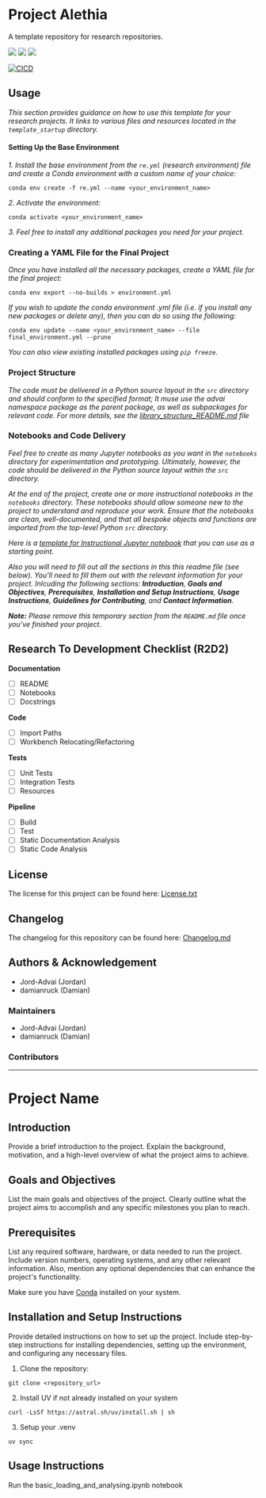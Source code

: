 # Project Alethia
A template repository for research repositories.

[<img src="https://img.shields.io/badge/python-3.8-green">](https://img.shields.io/badge/python-3.8-green)
[<img src="https://img.shields.io/badge/python-3.9-green">](https://img.shields.io/badge/python-3.9-green)
[<img src="https://img.shields.io/badge/python-3.10-green">](https://img.shields.io/badge/python-3.10-green)

[![CICD](https://github.com/Advai-Ltd/advai_python_template/actions/workflows/cicd.yaml/badge.svg)](https://github.com/Advai-Ltd/advai_python_template/actions/workflows/cicd.yaml)


## Usage

*This section provides guidance on how to use this template for your research projects. It links to various files and resources located in the `template_startup` directory.*

#### Setting Up the Base Environment

*1. Install the base environment from the `re.yml` (research environment) file and create a Conda environment with a custom name of your choice:*

``conda env create -f re.yml --name <your_environment_name>``

*2. Activate the environment:*

``conda activate <your_environment_name>``

*3. Feel free to install any additional packages you need for your project.*

### Creating a YAML File for the Final Project

*Once you have installed all the necessary packages, create a YAML file for the final project:*

``conda env export --no-builds > environment.yml``

*If you wish to update the conda environment .yml file (i.e. if you install any new packages or delete any), then you can do so using the following:*

``conda env update --name <your_environment_name> --file final_environment.yml --prune``

*You can also view existing installed packages using ``pip freeze``*.

### Project Structure

*The code must be delivered in a Python source layout in the `src` directory and should conform to the specified format; It muse use the advai namespace package as the parent package, as well as subpackages for relevant code. For more details, see the [library_structure_README.md](library_structure_README.md) file*


### Notebooks and Code Delivery

*Feel free to create as many Jupyter notebooks as you want in the `notebooks` directory for experimentation and prototyping. Ultimately, however, the code should be delivered in the Python source layout within the `src` directory.*

*At the end of the project, create one or more instructional notebooks in the `notebooks` directory. These notebooks should allow someone new to the project to understand and reproduce your work. Ensure that the notebooks are clean, well-documented, and that all bespoke objects and functions are imported from the top-level Python `src` directory.*

*Here is a [template for Instructional Jupyter notebook](instructional_notebooks/template_notebook.ipynb) that you can use as a starting point.*

_Also you will need to fill out all the sections in this this readme file (see below). You'll need to fill them out with the relevant information for your project. Inlcuding the following sections: **Introduction**, **Goals and Objectives**, **Prerequisites**, **Installation and Setup Instructions**, **Usage Instructions**, **Guidelines for Contributing**, and **Contact Information**._

_**Note:** Please remove this temporary section from the `README.md` file once you've finished your project._


## Research To Development Checklist (R2D2)

__Documentation__
- [ ] README
- [ ] Notebooks
- [ ] Docstrings

__Code__
- [ ] Import Paths
- [ ] Workbench Relocating/Refactoring

__Tests__
- [ ] Unit Tests
- [ ] Integration Tests
- [ ] Resources

__Pipeline__
- [ ] Build
- [ ] Test
- [ ] Static Documentation Analysis
- [ ] Static Code Analysis

## License
The license for this project can be found here: [License.txt](LICENSE.txt)
## Changelog
The changelog for this repository can be found here: [Changelog.md](CHANGELOG.md)
## Authors & Acknowledgement
- Jord-Advai (Jordan)
- damianruck (Damian)
### Maintainers
- Jord-Advai (Jordan)
- damianruck (Damian)
### Contributors

--------------------------------------------

# Project Name

## Introduction

Provide a brief introduction to the project. Explain the background, motivation, and a high-level overview of what the project aims to achieve.

## Goals and Objectives

List the main goals and objectives of the project. Clearly outline what the project aims to accomplish and any specific milestones you plan to reach.

## Prerequisites

List any required software, hardware, or data needed to run the project. Include version numbers, operating systems, and any other relevant information. Also, mention any optional dependencies that can enhance the project's functionality.

Make sure you have [Conda](https://docs.conda.io/en/latest/miniconda.html) installed on your system.

## Installation and Setup Instructions

Provide detailed instructions on how to set up the project. Include step-by-step instructions for installing dependencies, setting up the environment, and configuring any necessary files.

1. Clone the repository:

``git clone <repository_url>``

2. Install UV if not already installed on your system

``curl -LsSf https://astral.sh/uv/install.sh | sh``

3.  Setup your .venv

``uv sync``


## Usage Instructions

Run the basic_loading_and_analysing.ipynb notebook





